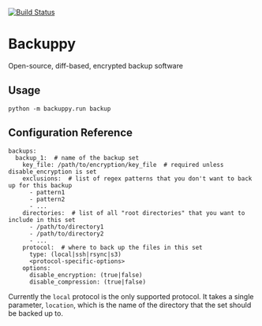 [![Build Status](https://travis-ci.com/drmorr0/backuppy.svg?branch=master)](https://travis-ci.com/drmorr0/backuppy)

# Backuppy

Open-source, diff-based, encrypted backup software

## Usage

```
python -m backuppy.run backup
```

## Configuration Reference

```
backups:
  backup_1:  # name of the backup set
    key_file: /path/to/encryption/key_file  # required unless disable_encryption is set
    exclusions:  # list of regex patterns that you don't want to back up for this backup
      - pattern1
      - pattern2
      - ...
    directories:  # list of all "root directories" that you want to include in this set
      - /path/to/directory1
      - /path/to/directory2
      - ...
    protocol:  # where to back up the files in this set
      type: (local|ssh|rsync|s3)
      <protocol-specific-options>
    options:
      disable_encryption: (true|false)
      disable_compression: (true|false)
```

Currently the `local` protocol is the only supported protocol.  It takes a single parameter,
`location`, which is the name of the directory that the set should be backed up to.
